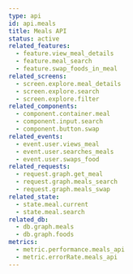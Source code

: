```yaml
---
type: api
id: api.meals
title: Meals API
status: active
related_features:
  - feature.view_meal_details
  - feature.meal_search
  - feature.swap_foods_in_meal
related_screens:
  - screen.explore.meal_details
  - screen.explore.search
  - screen.explore.filter
related_components:
  - component.container.meal
  - component.input.search
  - component.button.swap
related_events:
  - event.user.views_meal
  - event.user.searches_meals
  - event.user.swaps_food
related_requests:
  - request.graph.get_meal
  - request.graph.meals_search
  - request.graph.meals_swap
related_state:
  - state.meal.current
  - state.meal.search
related_db:
  - db.graph.meals
  - db.graph.foods
metrics:
  - metric.performance.meals_api
  - metric.errorRate.meals_api
---
```


